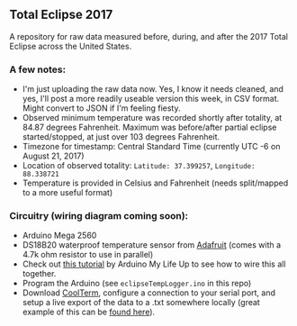 ## Total Eclipse 2017
A repository for raw data measured before, during, and after the 2017 Total Eclipse across the United States.

### A few notes:
- I'm just uploading the raw data now. Yes, I know it needs cleaned, and yes, I'll post a more readily useable version this week, in CSV format.  Might convert to JSON if I'm feeling fiesty.
- Observed minimum temperature was recorded shortly after totality, at 84.87 degrees Fahrenheit.  Maximum was before/after partial eclipse started/stopped, at just over 103 degrees Fahrenheit.
- Timezone for timestamp: Central Standard Time (currently UTC -6 on August 21, 2017)
- Location of observed totality: `Latitude: 37.399257`, `Longitude: 88.338721`
- Temperature is provided in Celsius and Fahrenheit (needs split/mapped to a more useful format)


### Circuitry (wiring diagram coming soon):
- Arduino Mega 2560
- DS18B20 waterproof temperature sensor from [Adafruit](https://www.adafruit.com/product/381) (comes with a 4.7k ohm resistor to use in parallel)
- Check out [this tutorial](https://www.youtube.com/watch?v=OMNB-4CXxtU) by Arduino My Life Up to see how to wire this all together.
- Program the Arduino (see `eclipseTempLogger.ino` in this repo)
- Download [CoolTerm](http://freeware.the-meiers.org/), configure a connection to your serial port, and setup a live export of the data to a .txt somewhere locally (great example of this can be [found here](https://www.youtube.com/watch?v=xqdC__jZILk)).
